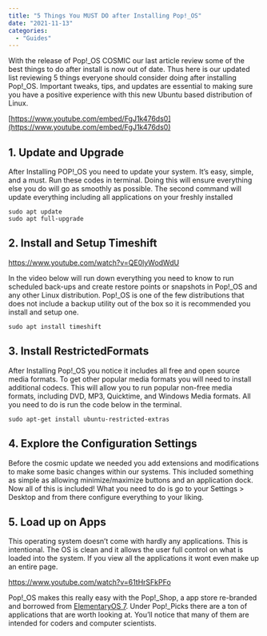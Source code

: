 ```yaml
---
title: "5 Things You MUST DO after Installing Pop!_OS"
date: "2021-11-13"
categories: 
  - "Guides"
---
```


With the release of Pop!\_OS COSMIC our last article review some of the best things to do after install is now out of date. Thus here is our updated list reviewing 5 things everyone should consider doing after installing Pop!\_OS. Important tweaks, tips, and updates are essential to making sure you have a positive experience with this new Ubuntu based distribution of Linux.

[https://www.youtube.com/embed/FgJ1k476ds0](https://www.youtube.com/embed/FgJ1k476ds0)

## 1\. Update and Upgrade

After Installing POP!\_OS you need to update your system. It’s easy, simple, and a must. Run these codes in terminal. Doing this will ensure everything else you do will go as smoothly as possible. The second command will update everything including all applications on your freshly installed

```
sudo apt update
sudo apt full-upgrade
```

## 2\. Install and Setup Timeshift

https://www.youtube.com/watch?v=QE0lyWodWdU

In the video below will run down everything you need to know to run scheduled back-ups and create restore points or snapshots in Pop!\_OS and any other Linux distribution. Pop!\_OS is one of the few distributions that does not include a backup utility out of the box so it is recommended you install and setup one.

```
sudo apt install timeshift
```

## 3\. Install RestrictedFormats

After Installing Pop!\_OS you notice it includes all free and open source media formats. To get other popular media formats you will need to install additional codecs. This will allow you to run popular non-free media formats, including DVD, MP3, Quicktime, and Windows Media formats. All you need to do is run the code below in the terminal.

```
sudo apt-get install ubuntu-restricted-extras
```

## 4\. Explore the Configuration Settings

Before the cosmic update we needed you add extensions and modifications to make some basic changes within our systems. This included something as simple as allowing minimize/maximize buttons and an application dock. Now all of this is included! What you need to do is go to your Settings > Desktop and from there configure everything to your liking.

## 5\. Load up on Apps

This operating system doesn’t come with hardly any applications. This is intentional. The OS is clean and it allows the user full control on what is loaded into the system. If you view all the applications it wont even make up an entire page.

https://www.youtube.com/watch?v=61tHrSFkPFo

Pop!\_OS makes this really easy with the Pop!\_Shop, a app store re-branded and borrowed from [ElementaryOS 7](https://elementary.io/). Under Pop!\_Picks there are a ton of applications that are worth looking at. You’ll notice that many of them are intended for coders and computer scientists.
